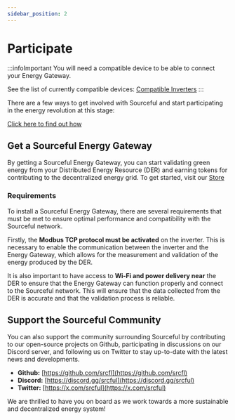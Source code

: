 ```yaml
---
sidebar_position: 2
---
```


# Participate

:::infoImportant
You will need a compatible device to be able to connect your Energy Gateway. 

See the list of currently compatible devices: [Compatible Inverters](https://docs.sourceful.energy/energy-gateway/compatible-devices/)
:::

There are a few ways to get involved with Sourceful and start participating in the energy revolution at this stage:

<a class="button button--primary" href="https://sourceful.energy/store">Click here to find out how</a>

## Get a Sourceful Energy Gateway

By getting a Sourceful Energy Gateway, you can start validating green energy from your Distributed Energy Resource (DER) and earning tokens for contributing to the decentralized energy grid. To get started, visit our [Store](https://sourceful.energy/store) 

### Requirements

To install a Sourceful Energy Gateway, there are several requirements that must be met to ensure optimal performance and compatibility with the Sourceful network.

Firstly, the **Modbus TCP protocol must be activated** on the inverter. This is necessary to enable the communication between the inverter and the Energy Gateway, which allows for the measurement and validation of the energy produced by the DER.

It is also important to have access to **Wi-Fi and power delivery near** the DER to ensure that the Energy Gateway can function properly and connect to the Sourceful network. This will ensure that the data collected from the DER is accurate and that the validation process is reliable.

## Support the Sourceful Community

You can also support the community surrounding Sourceful by contributing to our open-source projects on Github, participating in discussions on our Discord server, and following us on Twitter to stay up-to-date with the latest news and developments. 

- **Github:** [https://github.com/srcfl](https://github.com/srcfl)
- **Discord:** [https://discord.gg/srcful](https://discord.gg/srcful)
- **Twitter:** [https://x.com/srcful](https://x.com/srcful)

We are thrilled to have you on board as we work towards a more sustainable and decentralized energy system!
